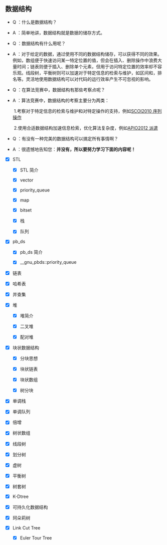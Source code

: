 ## 数据结构
- Q ：什么是数据结构？

- A ：简单地讲，数据结构就是数据的储存方式。

- Q ：数据结构有什么用呢？

- A ：对于给定的数据，通过使用不同的数据结构储存，可以获得不同的效果。例如，数组便于快速访问某一特定位置的值，但会在插入、删除操作中浪费大量时间；链表则便于插入、删除单个元素，但用于访问特定位置的效率却不容乐观。线段树，平衡树则可以加速对于特定信息的检索与维护，如区间和，排名等。灵活地使用数据结构可以对代码的运行效率产生不可忽视的影响。

- Q ：在算法竞赛中，数据结构有那些考察点呢？

- A ：算法竞赛中，数据结构的考察主要分为两类：

  ​	1.考察对于特定信息的检索与维护和对特定操作的支持，例如[SCOI2010 序列操作](<https://www.luogu.org/problemnew/show/P2572>)

  ​	2.使用合适数据结构加速信息检索，优化算法复杂度，例如[APIO2012 派遣](<https://www.luogu.org/problemnew/show/P1552>)

- Q ：有没有一种完美的数据结构可以搞定所有事情啊？

- A ：很遗憾地告知您：**并没有，所以要努力学习下面的内容呢！**

 * [x] STL

     * [x] STL 简介
  
     * [x] vector
  
     * [x] priority_queue
  
     * [x] map
  
     * [x] bitset
  
     * [x] 栈
  
     * [x] 队列
  
 * [x] pb_ds

     * [x] pb_ds 简介
  
     * [x] __gnu_pbds::priority_queue
  
 * [x] 链表

 * [x] 哈希表

 * [x] 并查集

 * [x] 堆

     * [x] 堆简介
  
     * [x] 二叉堆
  
     * [x] 配对堆
  
 * [x] 块状数据结构

     * [x] 分块思想
  
     * [x] 块状链表
  	   
     * [x] 块状数组
  
     * [x] 树分块

 * [x] 单调栈

 * [x] 单调队列

 * [x] 倍增

 * [x] 树状数组

 * [x] 线段树

 * [x] 划分树

 * [x] 虚树

 * [x] 平衡树

 * [x] 树套树

 * [x] K-Dtree

 * [x] 可持久化数据结构

 * [x] 珂朵莉树

 * [x] Link Cut Tree
     
     * [x] Euler Tour Tree
